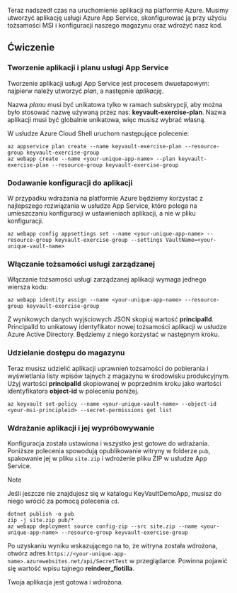 Teraz nadszedł czas na uruchomienie aplikacji na platformie Azure. Musimy utworzyć aplikację usługi Azure App Service, skonfigurować ją przy użyciu tożsamości MSI i konfiguracji naszego magazynu oraz wdrożyć nasz kod.

## <a name="exercise"></a>Ćwiczenie

### <a name="create-the-app-service-plan-and-app"></a>Tworzenie aplikacji i planu usługi App Service

Tworzenie aplikacji usługi App Service jest procesem dwuetapowym: najpierw należy utworzyć *plan*, a następnie *aplikację*.

Nazwa *planu* musi być unikatowa tylko w ramach subskrypcji, aby można było stosować nazwę używaną przez nas: **keyvault-exercise-plan**. Nazwa aplikacji musi być globalnie unikatowa, więc musisz wybrać własną.

W usłudze Azure Cloud Shell uruchom następujące polecenie:

```azurecli
az appservice plan create --name keyvault-exercise-plan --resource-group keyvault-exercise-group
az webapp create --name <your-unique-app-name> --plan keyvault-exercise-plan --resource-group keyvault-exercise-group
```

### <a name="add-configuration-to-the-app"></a>Dodawanie konfiguracji do aplikacji

W przypadku wdrażania na platformie Azure będziemy korzystać z najlepszego rozwiązania w usłudze App Service, które polega na umieszczaniu konfiguracji w ustawieniach aplikacji, a nie w pliku konfiguracji.

```azurecli
az webapp config appsettings set --name <your-unique-app-name> --resource-group keyvault-exercise-group --settings VaultName=<your-unique-vault-name>
```

### <a name="enable-msi"></a>Włączanie tożsamości usługi zarządzanej

Włączanie tożsamości usługi zarządzanej aplikacji wymaga jednego wiersza kodu:

```azurecli
az webapp identity assign --name <your-unique-app-name> --resource-group keyvault-exercise-group
```

Z wynikowych danych wyjściowych JSON skopiuj wartość **principalId**. PrincipalId to unikatowy identyfikator nowej tożsamości aplikacji w usłudze Azure Active Directory. Będziemy z niego korzystać w następnym kroku.

### <a name="grant-access-to-the-vault"></a>Udzielanie dostępu do magazynu

Teraz musisz udzielić aplikacji uprawnień tożsamości do pobierania i wyświetlania listy wpisów tajnych z magazynu w środowisku produkcyjnym. Użyj wartości **principalId** skopiowanej w poprzednim kroku jako wartości identyfikatora **object-id** w poleceniu poniżej.

```azurecli
az keyvault set-policy --name <your-unique-vault-name> --object-id <your-msi-principleid> --secret-permissions get list
```

### <a name="deploy-the-app-and-try-it-out"></a>Wdrażanie aplikacji i jej wypróbowywanie

Konfiguracja została ustawiona i wszystko jest gotowe do wdrażania. Poniższe polecenia spowodują opublikowanie witryny w folderze `pub`, spakowanie jej w pliku `site.zip` i wdrożenie pliku ZIP w usłudze App Service.

> [!NOTE]
> Jeśli jeszcze nie znajdujesz się w katalogu KeyVaultDemoApp, musisz do niego wrócić za pomocą polecenia `cd`.

```console
dotnet publish -o pub
zip -j site.zip pub/*
az webapp deployment source config-zip --src site.zip --name <your-unique-app-name> --resource-group keyvault-exercise-group
```

Po uzyskaniu wyniku wskazującego na to, że witryna została wdrożona, otwórz adres `https://<your-unique-app-name>.azurewebsites.net/api/SecretTest` w przeglądarce. Powinna pojawić się wartość wpisu tajnego **reindeer_flotilla**.

Twoja aplikacja jest gotowa i wdrożona.